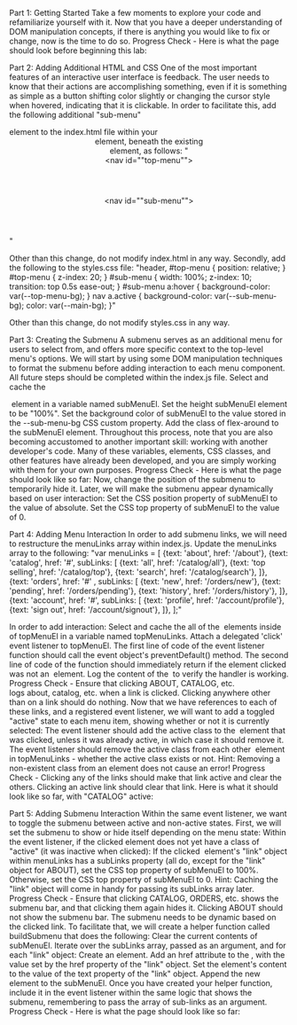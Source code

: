 Part 1: Getting Started
Take a few moments to explore your code and refamiliarize yourself with it. Now that you have a deeper understanding of DOM manipulation concepts, if there is anything you would like to fix or change, now is the time to do so.
Progress Check - Here is what the page should look before beginning this lab:

Part 2: Adding Additional HTML and CSS
One of the most important features of an interactive user interface is feedback. The user needs to know that their actions are accomplishing something, even if it is something as simple as a button shifting color slightly or changing the cursor style when hovered, indicating that it is clickable.
In order to facilitate this, add the following additional "sub-menu" <nav> element to the index.html file within your <header> element, beneath the existing <nav> element, as follows:
"<header>
	<nav id=""top-menu""></nav>
	<!-- Add the <nav> element below -->
	<nav id=""sub-menu""></nav>
</header>"

Other than this change, do not modify index.html in any way.
Secondly, add the following to the styles.css file:
"header, #top-menu {
	position: relative;
}
#top-menu {
	z-index: 20;
}
#sub-menu {
	width: 100%;
	z-index: 10;
	transition: top 0.5s ease-out;
}
#sub-menu a:hover {
	background-color: var(--top-menu-bg);
}
nav a.active {
	background-color: var(--sub-menu-bg);
	color: var(--main-bg);
}"

Other than this change, do not modify styles.css in any way.

Part 3: Creating the Submenu
A submenu serves as an additional menu for users to select from, and offers more specific context to the top-level menu's options. We will start by using some DOM manipulation techniques to format the submenu before adding interaction to each menu component.
All future steps should be completed within the index.js file.
Select and cache the <nav id="sub-menu"> element in a variable named subMenuEl.
Set the height subMenuEl element to be "100%".
Set the background color of subMenuEl to the value stored in the --sub-menu-bg CSS custom property.
Add the class of flex-around to the subMenuEl element.
Throughout this process, note that you are also becoming accustomed to another important skill: working with another developer's code. Many of these variables, elements, CSS classes, and other features have already been developed, and you are simply working with them for your own purposes.
Progress Check - Here is what the page should look like so far:
Now, change the position of the submenu to temporarily hide it. Later, we will make the submenu appear dynamically based on user interaction:
Set the CSS position property of subMenuEl to the value of absolute.
Set the CSS top property of subMenuEl to the value of 0.

Part 4: Adding Menu Interaction
In order to add submenu links, we will need to restructure the menuLinks array within index.js. Update the menuLinks array to the following:
"var menuLinks = [
  {text: 'about', href: '/about'},
  {text: 'catalog', href: '#', subLinks: [
    {text: 'all', href: '/catalog/all'},
    {text: 'top selling', href: '/catalog/top'},
    {text: 'search', href: '/catalog/search'},
  ]},
  {text: 'orders', href: '#' , subLinks: [
    {text: 'new', href: '/orders/new'},
    {text: 'pending', href: '/orders/pending'},
    {text: 'history', href: '/orders/history'},
  ]},
  {text: 'account', href: '#', subLinks: [
    {text: 'profile', href: '/account/profile'},
    {text: 'sign out', href: '/account/signout'},
  ]},
];"

In order to add interaction:
Select and cache the all of the <a> elements inside of topMenuEl in a variable named topMenuLinks.
Attach a delegated 'click' event listener to topMenuEl.
The first line of code of the event listener function should call the event object's preventDefault() method.
The second line of code of the function should immediately return if the element clicked was not an <a> element.
Log the content of the <a> to verify the handler is working.
Progress Check - Ensure that clicking ABOUT, CATALOG, etc. logs about, catalog, etc. when a link is clicked. Clicking anywhere other than on a link should do nothing.
Now that we have references to each of these links, and a registered event listener, we will want to add a toggled "active" state to each menu item, showing whether or not it is currently selected:
The event listener should add the active class to the <a> element that was clicked, unless it was already active, in which case it should remove it.
The event listener should remove the active class from each other <a> element in topMenuLinks - whether the active class exists or not.
Hint: Removing a non-existent class from an element does not cause an error!
Progress Check - Clicking any of the links should make that link active and clear the others. Clicking an active link should clear that link. Here is what it should look like so far, with "CATALOG" active:

Part 5: Adding Submenu Interaction
Within the same event listener, we want to toggle the submenu between active and non-active states. First, we will set the submenu to show or hide itself depending on the menu state:
Within the event listener, if the clicked <a> element does not yet have a class of "active" (it was inactive when clicked):
If the clicked <a> element's "link" object within menuLinks has a subLinks property (all do, except for the "link" object for ABOUT), set the CSS top property of subMenuEl to 100%.
Otherwise, set the CSS top property of subMenuEl to 0.
Hint: Caching the "link" object will come in handy for passing its subLinks array later.
Progress Check - Ensure that clicking CATALOG, ORDERS, etc. shows the submenu bar, and that clicking them again hides it. Clicking ABOUT should not show the submenu bar.
The submenu needs to be dynamic based on the clicked link. To facilitate that, we will create a helper function called buildSubmenu that does the following:
Clear the current contents of subMenuEl.
Iterate over the subLinks array, passed as an argument, and for each "link" object:
Create an <a> element.
Add an href attribute to the <a>, with the value set by the href property of the "link" object.
Set the element's content to the value of the text property of the "link" object.
Append the new element to the subMenuEl.
Once you have created your helper function, include it in the event listener within the same logic that shows the submenu, remembering to pass the array of sub-links as an argument.
Progress Check - Here is what the page should look like so far:
